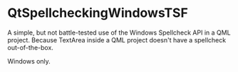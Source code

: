 # QtSpellcheckingWindowsTSF

A simple, but not battle-tested use of the Windows Spellcheck API in a QML project.
Because TextArea inside a QML project doesn't have a spellcheck out-of-the-box.

Windows only.